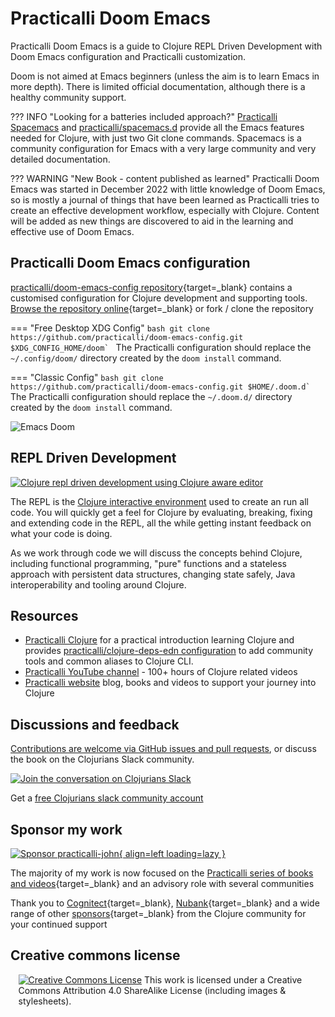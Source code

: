 # Practicalli Doom Emacs

Practicalli Doom Emacs is a guide to Clojure REPL Driven Development with Doom Emacs configuration and Practicalli customization.

Doom is not aimed at Emacs beginners (unless the aim is to learn Emacs in more depth).  There is limited official documentation, although there is a healthy community support.

??? INFO "Looking for a batteries included approach?"
    [Practicalli Spacemacs](https://practical.li/spacemacs) and [practicalli/spacemacs.d](https://github.com/practicalli/spacemacs.d) provide all the Emacs features needed for Clojure, with just two Git clone commands.  Spacemacs is a community configuration for Emacs with a very large community and very detailed documentation.

??? WARNING "New Book - content published as learned"
    Practicalli Doom Emacs was started in December 2022 with little knowledge of Doom Emacs, so is mostly a journal of things that have been learned as Practicalli tries to create an effective development workflow, especially with Clojure.  Content will be added as new things are discovered to aid in the learning and effective use of Doom Emacs.


## Practicalli Doom Emacs configuration

[practicalli/doom-emacs-config repository](https://github.com/practicalli/doom-emacs-config){target=_blank} contains a customised configuration for Clojure development and supporting tools. [Browse the repository online](https://github.com/practicalli/doom-emacs-config){target=_blank} or fork / clone the repository

=== "Free Desktop XDG Config"
    ```bash
    git clone https://github.com/practicalli/doom-emacs-config.git $XDG_CONFIG_HOME/doom`
    ```
    The Practicalli configuration should replace the `~/.config/doom/` directory created by the `doom install` command.

=== "Classic Config"
    ```bash
    git clone https://github.com/practicalli/doom-emacs-config.git $HOME/.doom.d`
    ```
    The Practicalli configuration should replace the `~/.doom.d/` directory created by the `doom install` command.


![Emacs Doom](https://raw.githubusercontent.com/hlissner/doom-emacs/screenshots/main.png)


## REPL Driven Development

[![Clojure repl driven development using Clojure aware editor](https://raw.githubusercontent.com/practicalli/graphic-design/live/clojure/clojure-repl-driven-development-lifecycle-concept.png)](https://raw.githubusercontent.com/practicalli/graphic-design/live/clojure/clojure-repl-driven-development-lifecycle-concept.png)

The REPL is the [Clojure interactive environment](introduction/repl-workflow.md) used to create an run all code.  You will quickly get a feel for Clojure by evaluating, breaking, fixing and extending code in the REPL, all the while getting instant feedback on what your code is doing.

As we work through code we will discuss the concepts behind Clojure, including functional programming, "pure" functions and a stateless approach with persistent data structures, changing state safely, Java interoperability and tooling around Clojure.


## Resources

* [Practicalli Clojure](https://practical.li/clojure) for a practical introduction learning Clojure and provides [practicalli/clojure-deps-edn configuration](https://github.com/practialli/clojure-deps-edn) to add community tools and common aliases to Clojure CLI.
* [Practicalli YouTube channel](https://youtube.com/practicalli) - 100+ hours of Clojure related videos
* [Practicalli website](https://practical.li/) blog, books and videos to support your journey into Clojure


## Discussions and feedback

[Contributions are welcome via GitHub issues and pull requests](introduction/contributing.md), or discuss the book on the Clojurians Slack community.

[![Join the conversation on Clojurians Slack](images/practicalli-slack-channel.png)](https://clojurians.slack.com/messages/practicalli)

Get a [free Clojurians slack community account](https://clojurians.net/)


## Sponsor my work

[![Sponsor practicalli-john](https://raw.githubusercontent.com/practicalli/graphic-design/live/buttons/practicalli-github-sponsors-button.png){ align=left loading=lazy }](https://github.com/sponsors/practicalli-john/)

The majority of my work is now focused on the [Practicalli series of books and videos](https://practical.li/){target=_blank} and an advisory role with several communities

Thank you to [Cognitect](https://www.cognitect.com/){target=_blank}, [Nubank](https://nubank.com.br/){target=_blank} and a wide range of other [sponsors](https://github.com/sponsors/practicalli-john#sponsors){target=_blank} from the Clojure community for your continued support


## Creative commons license

<div style="width:95%; margin:auto;">
<a rel="license" href="http://creativecommons.org/licenses/by-sa/4.0/"><img alt="Creative Commons License" style="border-width:0" src="https://i.creativecommons.org/l/by-sa/4.0/88x31.png" /></a>
This work is licensed under a Creative Commons Attribution 4.0 ShareAlike License (including images & stylesheets).
</div>
